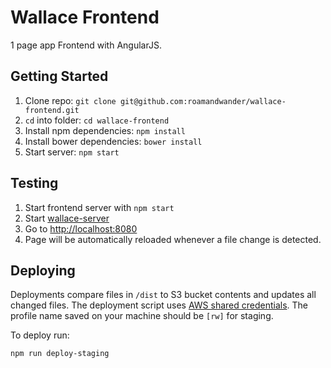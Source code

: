 # Wallace Frontend

1 page app Frontend with AngularJS.

## Getting Started

1. Clone repo: `git clone git@github.com:roamandwander/wallace-frontend.git`
2. `cd` into folder: `cd wallace-frontend`
3. Install npm dependencies: `npm install`
4. Install bower dependencies: `bower install`
5. Start server: `npm start`

## Testing

1. Start frontend server with `npm start`
2. Start [wallace-server](https://github.com/roamandwander/wallace-server)
3. Go to [http://localhost:8080](http://localhost:8080)
4. Page will be automatically reloaded whenever a file change is detected.

## Deploying

Deployments compare files in `/dist` to S3 bucket contents and updates all changed files. The deployment script uses [AWS shared credentials](http://docs.aws.amazon.com/AWSJavaScriptSDK/latest/AWS/SharedIniFileCredentials.html). 
The profile name saved on your machine should be `[rw]` for staging.

To deploy run:

    npm run deploy-staging